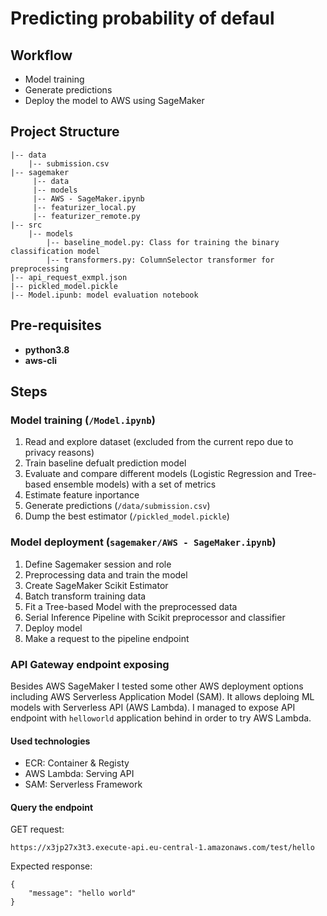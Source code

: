 # Predicting probability of defaul

## Workflow

- Model training
- Generate predictions
- Deploy the model to AWS using SageMaker

## Project Structure
```
|-- data
    |-- submission.csv
|-- sagemaker
     |-- data
     |-- models
     |-- AWS - SageMaker.ipynb
     |-- featurizer_local.py
     |-- featurizer_remote.py
|-- src
    |-- models
        |-- baseline_model.py: Class for training the binary classification model
        |-- transformers.py: ColumnSelector transformer for preprocessing
|-- api_request_exmpl.json
|-- pickled_model.pickle
|-- Model.ipunb: model evaluation notebook
```

## Pre-requisites

* **python3.8**
* **aws-cli**

## Steps

### Model training (`/Model.ipynb`)
1. Read and explore dataset (excluded from the current repo due to privacy reasons)
2. Train baseline defualt prediction model
3. Evaluate and сompare different models (Logistic Regression and Tree-based ensemble models) with a set of metrics
4. Estimate feature inportance
5. Generate predictions (`/data/submission.csv`)
6. Dump the best estimator (`/pickled_model.pickle`)

### Model deployment (`sagemaker/AWS - SageMaker.ipynb`)
1. Define Sagemaker session and role
2. Preprocessing data and train the model
3. Create SageMaker Scikit Estimator
4. Batch transform training data
5. Fit a Tree-based Model with the preprocessed data
6. Serial Inference Pipeline with Scikit preprocessor and classifier
7. Deploy model
8. Make a request to the pipeline endpoint

### API Gateway endpoint exposing
Besides AWS SageMaker I tested some other AWS deployment options including AWS Serverless Application Model (SAM).
It allows deploing ML models with Serverless API (AWS Lambda). 
I managed to expose API endpoint with `helloworld` application behind in order to try AWS Lambda.

#### Used technologies
- ECR: Container & Registy
- AWS Lambda: Serving API
- SAM: Serverless Framework

#### Query the endpoint
GET request:
```
https://x3jp27x3t3.execute-api.eu-central-1.amazonaws.com/test/hello
```
Expected response:
```
{
    "message": "hello world"
}
```


 

